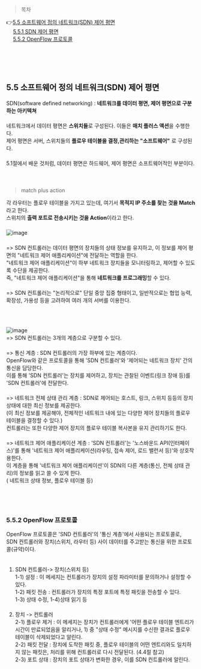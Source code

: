 > 목차

👉[5.5 소프트웨어 정의 네트워크(SDN) 제어 평면](#55-소프트웨어-정의-네트워크SDN-제어-평면)　   
　   [5.5.1 SDN 제어 평면](#551-SDN-제어-평면)　   　   
　   [5.5.2 OpenFlow 프로토콜](#552-OpenFlow-프로토콜)　   
  
　   
　   
 　   
## 5.5 소프트웨어 정의 네트워크(SDN) 제어 평면

SDN(software defined networking) : **네트워크를 데이터 평면, 제어 평면으로 구분하는 아키텍쳐** 　   
 　   
네트워크에서 데이터 평면은 **스위치들**로 구성된다. 이들은 **매치 플러스 액션**을 수행한다.  　   
제어 평면은 서버, 스위치들의 **플로우 테이블을 결정,관리하는 "소프트웨어"** 로 구성된다. 　   
 　   
5.1절에서 배운 것처럼, 데이터 평면은 하드웨어, 제어 평면은 소프트웨어적인 부분이다. 　   
 　   
> match plus action

각 라우터는 플로우 테이블을 가지고 있는데, 여기서 **목적지 IP 주소를 찾는 것을 Match**라고 한다. 　   
스위치의 **출력 포트로 전송시키는 것을 Action**이라고 한다. 　   
 　   
![image](https://github.com/inpink/CS_Networking_Study/assets/108166692/4ec4fe66-c584-4ad0-ba6a-dfbfd21efd76) 　   
 　   
=> SDN 컨트롤러는 데이터 평면의 장치들의 상태 정보를 유지하고, 이 정보를 제어 평면의 "네트워크 제어 애플리케이션"에 전달하는 역할을 한다. 　    
"네트워크 제어 애플리케이션"이 하부 네트워크 장치들을 모니터링하고, 제어할 수 있도록 수단을 제공한다. 　   
즉, "네트워크 제어 애플리케이션"을 통해 **네트워크를 프로그래밍**할 수 있다. 　   
 　   
=> SDN 컨트롤러는 "논리적으로" 단일 중앙 집중 형태이고, 일반적으로는 협업 능력, 확장성, 가용성 등을 고려하여 여러 개의 서버를 이용한다. 　   
 　   
 　   
 　   
![image](https://github.com/inpink/CS_Networking_Study/assets/108166692/d1e3cab8-9b74-4df8-b978-91b2ee1b3f3e) 　   
=> SDN 컨트롤러는 3개의 계층으로 구분할 수 있다.  　   
 　   
=> 통신 계층 : SDN 컨트롤러의 가장 하부에 있는 계층이다. 　   
OpenFlow와 같은 프로토콜을 통해 'SDN 컨트롤러'와 '제어되는 네트워크 장치' 간의 통신을 담당한다. 　   
이를 통해 'SDN 컨트롤러'는 장치를 제어하고, 장치는 관찰된 이벤트(링크 장애 등)를 'SDN 컨트롤러'에 전달한다.　 　   
 　   
=> 네트워크 전체 상태 관리 계층 : SDN로 제어되는 호스트, 링크, 스위치 등등의 장치 상태에 대한 최신 정보를 제공한다. 　   
(이 최신 정보를 제공해야, 전체적인 네트워크 내에 있는 다양한 제어 장치들의 플로우 테이블을 결정할 수 있다.) 　   
컨트롤러는 또한 다양한 제어 장치의 플로우 테이블 복사본을 유지 관리하기도 한다.　 　   
 　   
=> 네트워크 제어 애플리케이션 계층 : 'SDN 컨트롤러'는 '노스바운드 API(인터페이스)'를 통해 '네트워크 제어 애플리케이션(라우팅, 접속 제어, 로드 밸런서 등)'와 상호작용한다. 　 　   
이 계층을 통해 '네트워크 제어 애플리케이션'이 SDN의 다른 계층(통신, 전체 상태 관리)의 정보를 읽고 쓸 수 있게 한다. 　   
( 네트워크 상태 정보, 플로우 테이블 등)　 　   
 　   
 　   
 　   
### 5.5.2 OpenFlow 프로토콜

OpenFlow 프로토콜은 'SND 컨트롤러'의 '통신 계층'에서 사용되는 프로토콜로, 　   
SDN 컨트롤러와 장치(스위치, 라우터 등) 사이 데이터를 주고받는 통신을 위한 프로토콜(규약)이다.　    　   
 　   
1) SDN 컨트롤러-> 장치(스위치 등)　   
1-1) 설정 : 이 메세지는 컨트롤러가 장치의 설정 파라미터를 문의하거나 설정할 수 있다.　   
1-2) 패킷 전송 : 컨트롤러가 장치의 특정 포트에 특정 패킷을 전송할 수 있다. 　   
1-3) 상태 수정, 1-4)상태 읽기 등 　   
 　   
2) 장치 -> 컨트롤러　   
2-1) 플로우 제거 : 이 메세지는 장치가 컨트롤러에게 '어떤 플로우 테이블 엔트리가 시간이 만료되었음을 알리거나, 1) 중 "상태 수정" 메시지를 수신한 결과로 플로우 테이블이 삭제되었다고 알린다.　 　      
2-2) 패킷 전달 : 장치에 도착한 패킷 중, 플로우 테이블의 어떤 엔트리와도 일치하지 않는 패킷은, 처리를 위해 컨트롤러로 다시 전달된다. (4.4절 참고) 　   
2-3) 포트 상태 : 장치의 포트 상태가 변화한 경우, 이를 SDN 컨트롤러에 알린다. 　    　   
